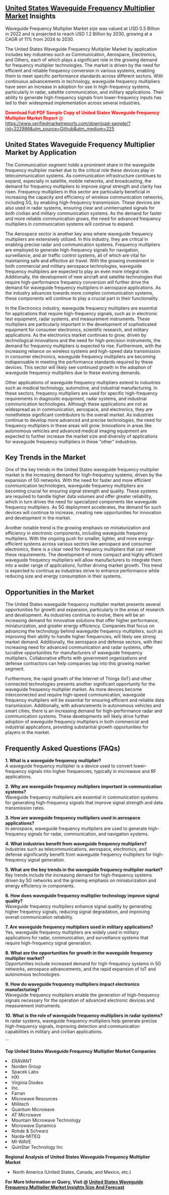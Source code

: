 <h2><a href="https://www.verifiedmarketreports.com/download-sample/?rid=222986&amp;utm_source=Github&amp;utm_medium=225" target="_blank">United States Waveguide Frequency Multiplier Market</a> Insights</h2><p>Waveguide Frequency Multiplier Market size was valued at USD 0.5 Billion in 2022 and is projected to reach USD 1.2 Billion by 2030, growing at a CAGR of 11% from 2024 to 2030.</p><p> <p>The United States Waveguide Frequency Multiplier Market by application includes key industries such as Communication, Aerospace, Electronics, and Others, each of which plays a significant role in the growing demand for frequency multiplier technologies. The market is driven by the need for efficient and reliable frequency conversion in various systems, enabling them to meet specific performance standards across different sectors. With continuous advancements in technology, waveguide frequency multipliers have seen an increase in adoption for use in high-frequency systems, particularly in radar, satellite communication, and military applications. Their ability to generate high-frequency signals from lower-frequency inputs has led to their widespread implementation across several industries.</p> <p><p><span class=""><span style="color: #ff0000;"><strong>Download Full PDF Sample Copy of United States Waveguide Frequency Multiplier Market Report</strong> @ </span><a href="https://www.verifiedmarketreports.com/download-sample/?rid=222986&amp;utm_source=Github&amp;utm_medium=225" target="_blank">https://www.verifiedmarketreports.com/download-sample/?rid=222986&amp;utm_source=Github&amp;utm_medium=225</a></span></p></p> <h2>United States Waveguide Frequency Multiplier Market by Application</h2> <p>The Communication segment holds a prominent share in the waveguide frequency multiplier market due to the critical role these devices play in telecommunication systems. As communication infrastructure continues to expand, especially in satellite, mobile networks, and broadcasting, the demand for frequency multipliers to improve signal strength and clarity has risen. Frequency multipliers in this sector are particularly beneficial in increasing the capacity and efficiency of wireless communication networks, including 5G, by enabling high-frequency transmission. These devices are also used in radar systems, ensuring clear and uninterrupted signals for both civilian and military communication systems. As the demand for faster and more reliable communication grows, the need for advanced frequency multipliers in communication systems will continue to expand.</p> <p>The Aerospace sector is another key area where waveguide frequency multipliers are extensively utilized. In this industry, they are critical in enabling precise radar and communication systems. Frequency multipliers are employed to generate high-frequency signals for navigation, surveillance, and air traffic control systems, all of which are vital for maintaining safe and effective air travel. With the growing investment in both commercial and military aerospace technologies, waveguide frequency multipliers are expected to play an even more integral role. Additionally, the development of new aircraft and satellite technologies that require high-performance frequency conversion will further drive the demand for waveguide frequency multipliers in aerospace applications. As the industry advances towards more complex communication systems, these components will continue to play a crucial part in their functionality.</p> <p>In the Electronics industry, waveguide frequency multipliers are essential for applications that require high-frequency signals, such as in electronic test equipment, radar systems, and measurement instruments. These multipliers are particularly important in the development of sophisticated equipment for consumer electronics, scientific research, and military applications. As the electronics market continues to grow, driven by technological innovations and the need for high-precision instruments, the demand for frequency multipliers is expected to rise. Furthermore, with the increasing reliance on wireless systems and high-speed data transmission in consumer electronics, waveguide frequency multipliers are becoming indispensable in meeting the performance standards required by these devices. This sector will likely see continued growth in the adoption of waveguide frequency multipliers due to these evolving demands.</p> <p>Other applications of waveguide frequency multipliers extend to industries such as medical technology, automotive, and industrial manufacturing. In these sectors, frequency multipliers are used for specific high-frequency requirements in diagnostic equipment, radar systems, and industrial communication technologies. Although these applications are not as widespread as in communication, aerospace, and electronics, they are nonetheless significant contributors to the overall market. As industries continue to develop more advanced and precise technologies, the need for frequency multipliers in these areas will grow. Innovations in areas like autonomous vehicles and advanced medical imaging equipment are expected to further increase the market size and diversity of applications for waveguide frequency multipliers in these "other" industries.</p> <h2>Key Trends in the Market</h2> <p>One of the key trends in the United States waveguide frequency multiplier market is the increasing demand for high-frequency systems, driven by the expansion of 5G networks. With the need for faster and more efficient communication technologies, waveguide frequency multipliers are becoming crucial for ensuring signal strength and quality. These systems are required to handle higher data volumes and offer greater reliability, which in turn drives the need for specialized components like waveguide frequency multipliers. As 5G deployment accelerates, the demand for such devices will continue to increase, creating new opportunities for innovation and development in the market.</p> <p>Another notable trend is the growing emphasis on miniaturization and efficiency in electronic components, including waveguide frequency multipliers. With the ongoing push for smaller, lighter, and more energy-efficient systems across various sectors like aerospace and consumer electronics, there is a clear need for frequency multipliers that can meet these requirements. The development of more compact and highly efficient waveguide frequency multipliers will allow manufacturers to integrate them into a wider range of applications, further driving market growth. This trend is expected to continue as industries strive to enhance performance while reducing size and energy consumption in their systems.</p> <h2>Opportunities in the Market</h2> <p>The United States waveguide frequency multiplier market presents several opportunities for growth and expansion, particularly in the areas of research and development. As industries continue to evolve, there will be an increasing demand for innovative solutions that offer higher performance, miniaturization, and greater energy efficiency. Companies that focus on advancing the technology behind waveguide frequency multipliers, such as improving their ability to handle higher frequencies, will likely see strong market demand. Additionally, the aerospace and defense sectors, with their increasing need for advanced communication and radar systems, offer lucrative opportunities for manufacturers of waveguide frequency multipliers. Collaborative efforts with government organizations and defense contractors can help companies tap into this growing market segment.</p> <p>Furthermore, the rapid growth of the Internet of Things (IoT) and other connected technologies presents another significant opportunity for the waveguide frequency multiplier market. As more devices become interconnected and require high-speed communication, waveguide frequency multipliers will be essential for ensuring efficient and reliable data transmission. Additionally, with advancements in autonomous vehicles and smart cities, there is an increasing demand for high-performance radar and communication systems. These developments will likely drive further adoption of waveguide frequency multipliers in both commercial and industrial applications, providing substantial growth opportunities for players in the market.</p> <h2>Frequently Asked Questions (FAQs)</h2> <p><strong>1. What is a waveguide frequency multiplier?</strong><br> A waveguide frequency multiplier is a device used to convert lower-frequency signals into higher frequencies, typically in microwave and RF applications.</p> <p><strong>2. Why are waveguide frequency multipliers important in communication systems?</strong><br> Waveguide frequency multipliers are essential in communication systems for generating high-frequency signals that improve signal strength and data transmission rates.</p> <p><strong>3. How are waveguide frequency multipliers used in aerospace applications?</strong><br> In aerospace, waveguide frequency multipliers are used to generate high-frequency signals for radar, communication, and navigation systems.</p> <p><strong>4. What industries benefit from waveguide frequency multipliers?</strong><br> Industries such as telecommunications, aerospace, electronics, and defense significantly benefit from waveguide frequency multipliers for high-frequency signal generation.</p> <p><strong>5. What are the key trends in the waveguide frequency multiplier market?</strong><br> Key trends include the increasing demand for high-frequency systems driven by 5G networks and the growing emphasis on miniaturization and energy efficiency in components.</p> <p><strong>6. How does waveguide frequency multiplier technology improve signal quality?</strong><br> Waveguide frequency multipliers enhance signal quality by generating higher frequency signals, reducing signal degradation, and improving overall communication reliability.</p> <p><strong>7. Are waveguide frequency multipliers used in military applications?</strong><br> Yes, waveguide frequency multipliers are widely used in military applications for radar, communication, and surveillance systems that require high-frequency signal generation.</p> <p><strong>8. What are the opportunities for growth in the waveguide frequency multiplier market?</strong><br> Opportunities include increased demand for high-frequency systems in 5G networks, aerospace advancements, and the rapid expansion of IoT and autonomous technologies.</p> <p><strong>9. How do waveguide frequency multipliers impact electronics manufacturing?</strong><br> Waveguide frequency multipliers enable the generation of high-frequency signals necessary for the operation of advanced electronic devices and measurement instruments.</p> <p><strong>10. What is the role of waveguide frequency multipliers in radar systems?</strong><br> In radar systems, waveguide frequency multipliers help generate precise high-frequency signals, improving detection and communication capabilities in military and civilian applications.</p> ```</p><p><strong>Top United States Waveguide Frequency Multiplier Market Companies</strong></p><div data-test-id=""><p><li>ERAVANT</li><li> Norden Group</li><li> Spacek Labs</li><li> HXI</li><li> Virginia Diodes</li><li> Inc.</li><li> Farran</li><li> Microwave Resources</li><li> Millitech</li><li> Quantum Microwave</li><li> AT Microwave</li><li> Mountain Microwave Technology</li><li> Microwave Dynamics</li><li> Rohde & Schwarz</li><li> Narda-MITEQ</li><li> MI-WAVE</li><li> QuinStar Technology Inc</li></p><div><strong>Regional Analysis of&nbsp;United States Waveguide Frequency Multiplier Market</strong></div><ul><li dir="ltr"><p dir="ltr">North America&nbsp;(United States, Canada, and Mexico, etc.)</p></li></ul><p><strong>For More Information or Query, Visit @&nbsp;</strong><strong><a href="https://www.verifiedmarketreports.com/product/waveguide-frequency-multiplier-market/?utm_source=Github&amp;utm_medium=225" target="_blank">United States Waveguide Frequency Multiplier Market Insights Size And Forecast</a></strong></p></div>
